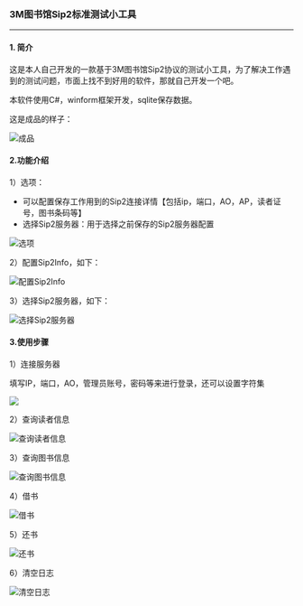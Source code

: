 ### 3M图书馆Sip2标准测试小工具

------

#### 1. 简介

这是本人自己开发的一款基于3M图书馆Sip2协议的测试小工具，为了解决工作遇到的测试问题，市面上找不到好用的软件，那就自己开发一个吧。

本软件使用C#，winform框架开发，sqlite保存数据。

这是成品的样子：

![成品](http://image.saiwoniu.com/20200223100727.png)

#### 2.功能介绍

1）选项：

- 可以配置保存工作用到的Sip2连接详情【包括ip，端口，AO，AP，读者证号，图书条码等】
- 选择Sip2服务器：用于选择之前保存的Sip2服务器配置

![选项](http://image.saiwoniu.com/20200223095600.png)

2）配置Sip2Info，如下：

![配置Sip2Info](http://image.saiwoniu.com/20200223095615.png)

3）选择Sip2服务器，如下：

![选择Sip2服务器](http://image.saiwoniu.com/20200223095727.png)

#### 3.使用步骤

1）连接服务器

填写IP，端口，AO，管理员账号，密码等来进行登录，还可以设置字符集

![](http://image.saiwoniu.com/20200223101700.png)

2）查询读者信息

![查询读者信息](http://image.saiwoniu.com/20200223095208.png)

3）查询图书信息

![查询图书信息](http://image.saiwoniu.com/20200223095251.png)

4）借书

![借书](http://image.saiwoniu.com/20200223095318.png)

5）还书

![还书](http://image.saiwoniu.com/20200223095332.png)

6）清空日志

![清空日志](http://image.saiwoniu.com/20200223100654.png)